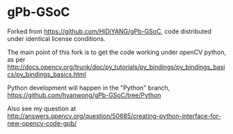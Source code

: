 gPb-GSoC
========

Forked from https://github.com/HiDiYANG/gPb-GSoC, code distributed under identical license conditions.

The main point of this fork is to get the code working under openCV python, as per http://docs.opencv.org/trunk/doc/py_tutorials/py_bindings/py_bindings_basics/py_bindings_basics.html

Python development will happen in the "Python" branch, https://github.com/hyanwong/gPb-GSoC/tree/Python

Also see my question at http://answers.opencv.org/question/50685/creating-python-interface-for-new-opencv-code-gpb/
